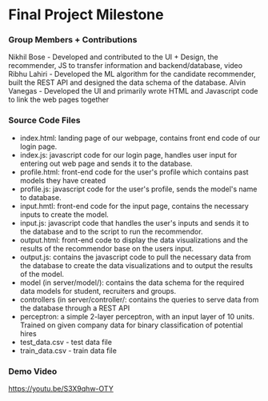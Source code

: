 # Final Project Milestone

### Group Members + Contributions
Nikhil Bose
    - Developed and contributed to the UI + Design, the recommender, JS to transfer information and backend/database, video
Ribhu Lahiri
    - Developed the ML algorithm for the candidate recommender, built the REST API and designed the data schema of the database.
Alvin Vanegas
    - Developed the UI and primarily wrote HTML and Javascript code to link the web pages together

### Source Code Files
- index.html: landing page of our webpage, contains front end code of our login page.
- index.js: javascript code for our login page, handles user input for entering out web page and sends it to the database.
- profile.html: front-end code for the user's profile which contains past models they have created
- profile.js: javascript code for the user's profile, sends the model's name to database.
- input.hmtl: front-end code for the input page, contains the necessary inputs to create the model.
- input.js: javascript code that handles the user's inputs and sends it to the database and to the script to run the recommendor.
- output.html: front-end code to display the data visualizations and the results of the recommendor base on the users input.
- output.js: contains the javascript code to pull the necessary data from the database to create the data visualizations and to output the results of the model.
- model (in server/model/): contains the data schema for the required data models for student, recruiters and groups.
- controllers (in server/controller/: contains the queries to serve data from the database through a REST API
- perceptron: a simple 2-layer perceptron, with an input layer of 10 units. Trained on given company data for binary classification of potential hires
- test_data.csv - test data file
- train_data.csv - train data file
### Demo Video
https://youtu.be/S3X9qhw-OTY
